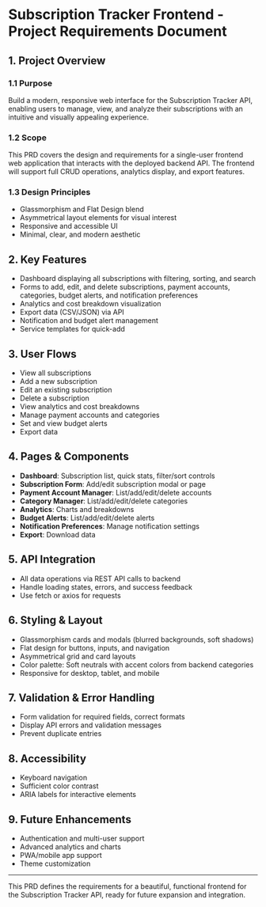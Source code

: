# Subscription Tracker Frontend - Project Requirements Document

## 1. Project Overview

### 1.1 Purpose
Build a modern, responsive web interface for the Subscription Tracker API, enabling users to manage, view, and analyze their subscriptions with an intuitive and visually appealing experience.

### 1.2 Scope
This PRD covers the design and requirements for a single-user frontend web application that interacts with the deployed backend API. The frontend will support full CRUD operations, analytics display, and export features.

### 1.3 Design Principles
- Glassmorphism and Flat Design blend
- Asymmetrical layout elements for visual interest
- Responsive and accessible UI
- Minimal, clear, and modern aesthetic

## 2. Key Features
- Dashboard displaying all subscriptions with filtering, sorting, and search
- Forms to add, edit, and delete subscriptions, payment accounts, categories, budget alerts, and notification preferences
- Analytics and cost breakdown visualization
- Export data (CSV/JSON) via API
- Notification and budget alert management
- Service templates for quick-add

## 3. User Flows
- View all subscriptions
- Add a new subscription
- Edit an existing subscription
- Delete a subscription
- View analytics and cost breakdowns
- Manage payment accounts and categories
- Set and view budget alerts
- Export data

## 4. Pages & Components
- **Dashboard**: Subscription list, quick stats, filter/sort controls
- **Subscription Form**: Add/edit subscription modal or page
- **Payment Account Manager**: List/add/edit/delete accounts
- **Category Manager**: List/add/edit/delete categories
- **Analytics**: Charts and breakdowns
- **Budget Alerts**: List/add/edit/delete alerts
- **Notification Preferences**: Manage notification settings
- **Export**: Download data

## 5. API Integration
- All data operations via REST API calls to backend
- Handle loading states, errors, and success feedback
- Use fetch or axios for requests

## 6. Styling & Layout
- Glassmorphism cards and modals (blurred backgrounds, soft shadows)
- Flat design for buttons, inputs, and navigation
- Asymmetrical grid and card layouts
- Color palette: Soft neutrals with accent colors from backend categories
- Responsive for desktop, tablet, and mobile

## 7. Validation & Error Handling
- Form validation for required fields, correct formats
- Display API errors and validation messages
- Prevent duplicate entries

## 8. Accessibility
- Keyboard navigation
- Sufficient color contrast
- ARIA labels for interactive elements

## 9. Future Enhancements
- Authentication and multi-user support
- Advanced analytics and charts
- PWA/mobile app support
- Theme customization

---
This PRD defines the requirements for a beautiful, functional frontend for the Subscription Tracker API, ready for future expansion and integration.
